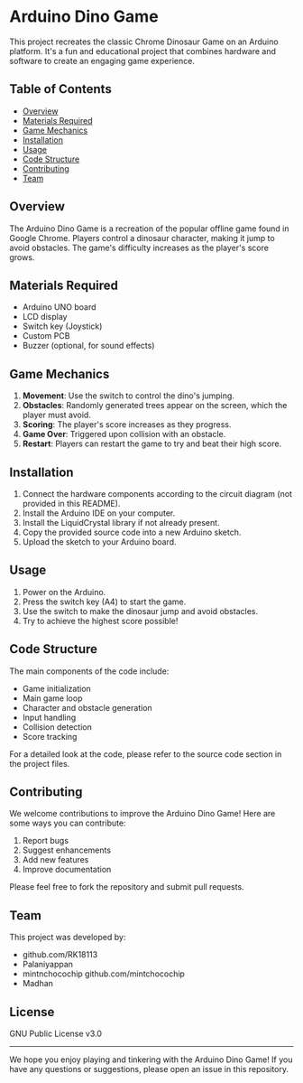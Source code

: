 # Arduino Dino Game

This project recreates the classic Chrome Dinosaur Game on an Arduino platform. It's a fun and educational project that combines hardware and software to create an engaging game experience.

## Table of Contents
- [Overview](#overview)
- [Materials Required](#materials-required)
- [Game Mechanics](#game-mechanics)
- [Installation](#installation)
- [Usage](#usage)
- [Code Structure](#code-structure)
- [Contributing](#contributing)
- [Team](#team)

## Overview

The Arduino Dino Game is a recreation of the popular offline game found in Google Chrome. Players control a dinosaur character, making it jump to avoid obstacles. The game's difficulty increases as the player's score grows.

## Materials Required

- Arduino UNO board
- LCD display
- Switch key (Joystick)
- Custom PCB
- Buzzer (optional, for sound effects)

## Game Mechanics

1. **Movement**: Use the switch to control the dino's jumping.
2. **Obstacles**: Randomly generated trees appear on the screen, which the player must avoid.
3. **Scoring**: The player's score increases as they progress.
4. **Game Over**: Triggered upon collision with an obstacle.
5. **Restart**: Players can restart the game to try and beat their high score.

## Installation

1. Connect the hardware components according to the circuit diagram (not provided in this README).
2. Install the Arduino IDE on your computer.
3. Install the LiquidCrystal library if not already present.
4. Copy the provided source code into a new Arduino sketch.
5. Upload the sketch to your Arduino board.

## Usage

1. Power on the Arduino.
2. Press the switch key (A4) to start the game.
3. Use the switch to make the dinosaur jump and avoid obstacles.
4. Try to achieve the highest score possible!

## Code Structure

The main components of the code include:

- Game initialization
- Main game loop
- Character and obstacle generation
- Input handling
- Collision detection
- Score tracking

For a detailed look at the code, please refer to the source code section in the project files.

## Contributing

We welcome contributions to improve the Arduino Dino Game! Here are some ways you can contribute:

1. Report bugs
2. Suggest enhancements
3. Add new features
4. Improve documentation

Please feel free to fork the repository and submit pull requests.

## Team

This project was developed by:
- <a>github.com/RK18113</a>
- Palaniyappan 
- <a>mintnchocochip <href>github.com/mintchocochip</href></a>
- Madhan

## License

GNU Public License v3.0

---

We hope you enjoy playing and tinkering with the Arduino Dino Game! If you have any questions or suggestions, please open an issue in this repository.
